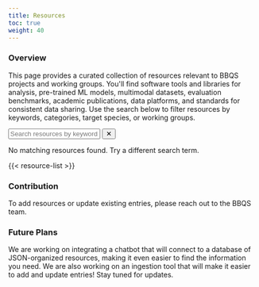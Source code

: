 ```yaml
---
title: Resources
toc: true
weight: 40
---
```


<link rel="stylesheet" href="/css/resource-search.css">

### Overview

This page provides a curated collection of resources relevant to BBQS projects and working groups. You'll find software tools and libraries for analysis, pre-trained ML models, multimodal datasets, evaluation benchmarks, academic publications, data platforms, and standards for consistent data sharing. Use the search below to filter resources by keywords, categories, target species, or working groups.

<div class="resource-search-container">
  <div class="search-input-wrapper">
    <input type="text" id="resource-search" placeholder="Search resources by keyword, category, or animal...">
    <button id="clear-search">✕</button>
  </div>
  <p id="no-results-message">No matching resources found. Try a different search term.</p>
</div>

<div class="resource-list">
{{< resource-list >}}
</div>

### Contribution
To add resources or update existing entries, please reach out to the BBQS team.

### Future Plans
We are working on integrating a chatbot that will connect to a database of JSON-organized resources, making it even easier to find the information you need. We are also working on an ingestion tool that will make it easier to add and update entries! Stay tuned for updates.

<script src="/js/resource-search.js"></script>